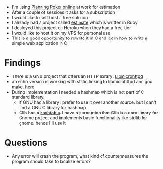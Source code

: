 * I'm using [Planning Poker online](https://planningpokeronline.com/) at work for estimation
* After a couple of sessions it asks for a subscription
* I would like to self host a free solution
* I already had a project called [estimate](https://github.com/emad-elsaid/estimate) which is written in Ruby
* I deployed this project on Heroku when they had a free-tier
* I would like to host it on my VPS for personal use
* This is a good opportunity to rewrite it in C and learn how to write a simple web application in C

# Findings
* There is a GNU project that offers an HTTP library: [Libmicrohttpd](https://www.gnu.org/software/libmicrohttpd/)
* an echo version is working with static linking to libmicrohttpd and gnu make. [here](https://github.com/emad-elsaid/estimate/blob/73b229afdd4f7a177bc8918f58cee05791c7e5ae/estimate.c)
* During implementation I needed a hashmap which is not part of C standard library.
  * If GNU had a library I prefer to use it over another source. but I can't find a GNU C library for hashmap
  * Glib has a [hashtable](https://docs.gtk.org/glib/struct.HashTable.html). I have a perception that Glib is a core library for Gnome project and implements basic functionality like stdlib for gnome. hence I'll use it 


# Questions
* Any error will crash the program, what kind of countermeasures the program should take to localize errors?